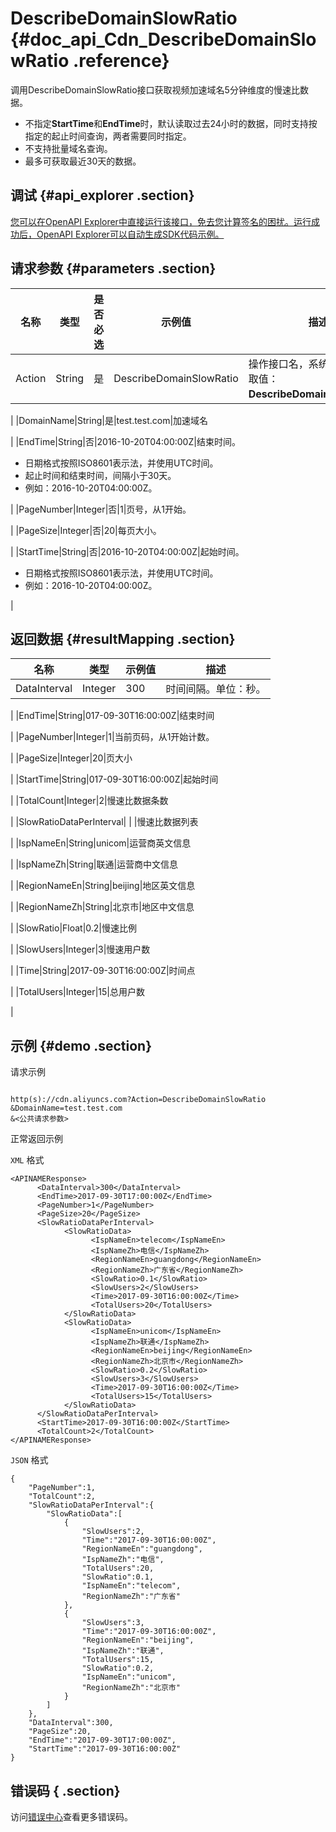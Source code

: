 # DescribeDomainSlowRatio {#doc_api_Cdn_DescribeDomainSlowRatio .reference}

调用DescribeDomainSlowRatio接口获取视频加速域名5分钟维度的慢速比数据。

-   不指定**StartTime**和**EndTime**时，默认读取过去24小时的数据，同时支持按指定的起止时间查询，两者需要同时指定。
-   不支持批量域名查询。
-   最多可获取最近30天的数据。

## 调试 {#api_explorer .section}

[您可以在OpenAPI Explorer中直接运行该接口，免去您计算签名的困扰。运行成功后，OpenAPI Explorer可以自动生成SDK代码示例。](https://api.aliyun.com/#product=Cdn&api=DescribeDomainSlowRatio&type=RPC&version=2014-11-11)

## 请求参数 {#parameters .section}

|名称|类型|是否必选|示例值|描述|
|--|--|----|---|--|
|Action|String|是|DescribeDomainSlowRatio|操作接口名，系统规定参数。取值：**DescribeDomainSlowRatio**。

 |
|DomainName|String|是|test.test.com|加速域名

 |
|EndTime|String|否|2016-10-20T04:00:00Z|结束时间。

 -   日期格式按照ISO8601表示法，并使用UTC时间。
-   起止时间和结束时间，间隔小于30天。
-   例如：2016-10-20T04:00:00Z。

 |
|PageNumber|Integer|否|1|页号，从1开始。

 |
|PageSize|Integer|否|20|每页大小。

 |
|StartTime|String|否|2016-10-20T04:00:00Z|起始时间。

 -   日期格式按照ISO8601表示法，并使用UTC时间。
-   例如：2016-10-20T04:00:00Z。

 |

## 返回数据 {#resultMapping .section}

|名称|类型|示例值|描述|
|--|--|---|--|
|DataInterval|Integer|300|时间间隔。单位：秒。

 |
|EndTime|String|017-09-30T16:00:00Z|结束时间

 |
|PageNumber|Integer|1|当前页码，从1开始计数。

 |
|PageSize|Integer|20|页大小

 |
|StartTime|String|017-09-30T16:00:00Z|起始时间

 |
|TotalCount|Integer|2|慢速比数据条数

 |
|SlowRatioDataPerInterval| | |慢速比数据列表

 |
|IspNameEn|String|unicom|运营商英文信息

 |
|IspNameZh|String|联通|运营商中文信息

 |
|RegionNameEn|String|beijing|地区英文信息

 |
|RegionNameZh|String|北京市|地区中文信息

 |
|SlowRatio|Float|0.2|慢速比例

 |
|SlowUsers|Integer|3|慢速用户数

 |
|Time|String|2017-09-30T16:00:00Z|时间点

 |
|TotalUsers|Integer|15|总用户数

 |

## 示例 {#demo .section}

请求示例

``` {#request_demo}

http(s)://cdn.aliyuncs.com?Action=DescribeDomainSlowRatio
&DomainName=test.test.com
&<公共请求参数>

```

正常返回示例

`XML` 格式

``` {#xml_return_success_demo}
<APINAMEResponse>
	  <DataInterval>300</DataInterval>
	  <EndTime>2017-09-30T17:00:00Z</EndTime>
	  <PageNumber>1</PageNumber>
	  <PageSize>20</PageSize>
	  <SlowRatioDataPerInterval>
		    <SlowRatioData>
			      <IspNameEn>telecom</IspNameEn>
			      <IspNameZh>电信</IspNameZh>
			      <RegionNameEn>guangdong</RegionNameEn>
			      <RegionNameZh>广东省</RegionNameZh>
			      <SlowRatio>0.1</SlowRatio>
			      <SlowUsers>2</SlowUsers>
			      <Time>2017-09-30T16:00:00Z</Time>
			      <TotalUsers>20</TotalUsers>
		    </SlowRatioData>
		    <SlowRatioData>
			      <IspNameEn>unicom</IspNameEn>
			      <IspNameZh>联通</IspNameZh>
			      <RegionNameEn>beijing</RegionNameEn>
			      <RegionNameZh>北京市</RegionNameZh>
			      <SlowRatio>0.2</SlowRatio>
			      <SlowUsers>3</SlowUsers>
			      <Time>2017-09-30T16:00:00Z</Time>
			      <TotalUsers>15</TotalUsers>
		    </SlowRatioData>
	  </SlowRatioDataPerInterval>
	  <StartTime>2017-09-30T16:00:00Z</StartTime>
	  <TotalCount>2</TotalCount>
</APINAMEResponse>
```

`JSON` 格式

``` {#json_return_success_demo}
{
	"PageNumber":1,
	"TotalCount":2,
	"SlowRatioDataPerInterval":{
		"SlowRatioData":[
			{
				"SlowUsers":2,
				"Time":"2017-09-30T16:00:00Z",
				"RegionNameEn":"guangdong",
				"IspNameZh":"电信",
				"TotalUsers":20,
				"SlowRatio":0.1,
				"IspNameEn":"telecom",
				"RegionNameZh":"广东省"
			},
			{
				"SlowUsers":3,
				"Time":"2017-09-30T16:00:00Z",
				"RegionNameEn":"beijing",
				"IspNameZh":"联通",
				"TotalUsers":15,
				"SlowRatio":0.2,
				"IspNameEn":"unicom",
				"RegionNameZh":"北京市"
			}
		]
	},
	"DataInterval":300,
	"PageSize":20,
	"EndTime":"2017-09-30T17:00:00Z",
	"StartTime":"2017-09-30T16:00:00Z"
}
```

## 错误码 { .section}

访问[错误中心](https://error-center.aliyun.com/status/product/Cdn)查看更多错误码。

